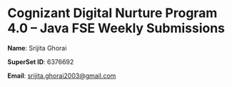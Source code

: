 # Cognizant Digital Nurture Program 4.0 – Java FSE Weekly Submissions 

**Name**: Srijita Ghorai 

**SuperSet ID**: 6376692

**Email**: srijita.ghorai2003@gmail.com






